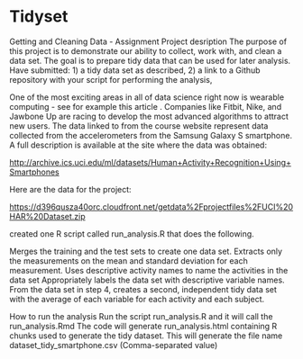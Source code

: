 # Tidyset
Getting and Cleaning Data - Assignment
Project desription
The purpose of this project is to demonstrate our ability to collect, work with, and clean a data set. The goal is to prepare tidy data that can be used for later analysis. Have submitted: 1) a tidy data set as described, 2) a link to a Github repository with your script for performing the analysis, 

One of the most exciting areas in all of data science right now is wearable computing - see for example this article . Companies like Fitbit, Nike, and Jawbone Up are racing to develop the most advanced algorithms to attract new users. The data linked to from the course website represent data collected from the accelerometers from the Samsung Galaxy S smartphone. A full description is available at the site where the data was obtained:

http://archive.ics.uci.edu/ml/datasets/Human+Activity+Recognition+Using+Smartphones

Here are the data for the project:

https://d396qusza40orc.cloudfront.net/getdata%2Fprojectfiles%2FUCI%20HAR%20Dataset.zip

created one R script called run_analysis.R that does the following.

Merges the training and the test sets to create one data set. Extracts only the measurements on the mean and standard deviation for each measurement. Uses descriptive activity names to name the activities in the data set Appropriately labels the data set with descriptive variable names. From the data set in step 4, creates a second, independent tidy data set with the average of each variable for each activity and each subject.



How to run the analysis
Run the script run_analysis.R and it will call the run_analysis.Rmd
The code will generate run_analysis.html containing R chunks used to generate the tidy dataset.
This will generate the file name dataset_tidy_smartphone.csv (Comma-separated value)
